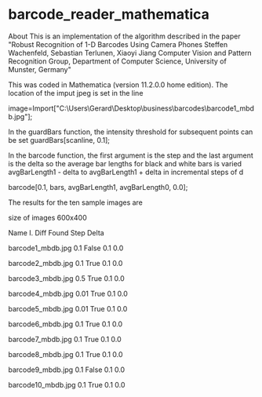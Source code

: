 # barcode_reader_mathematica
About This is an implementation of the algorithm described in the paper "Robust Recognition of 1-D Barcodes Using Camera Phones Steffen Wachenfeld, Sebastian Terlunen, Xiaoyi Jiang Computer Vision and Pattern Recognition Group, Department of Computer Science, University of Munster, Germany"

This was coded in Mathematica (version 11.2.0.0 home edition). The location of the imput jpeg is set in the line

 image=Import["C:\\Users\\Gerard\\Desktop\\business\\barcodes\\barcode1_mbdb.jpg"];
 
 In the guardBars function, the intensity threshold for subsequent points can be set
 guardBars[scanline, 0.1];
 
 In the barcode function, the first argument is the  step and the last argument is the delta so the average bar lengths for black and white bars is varied  avgBarLength1 - delta to avgBarLength1 + delta in incremental steps of d
 
 barcode[0.1, bars, avgBarLength1, avgBarLength0, 0.0];
 
The results for the ten sample images are

size of images 600x400

Name			          I. Diff Found	    Step	Delta

barcode1_mbdb.jpg   0.1			False     0.1	  0.0

barcode2_mbdb.jpg	  0.1			True			0.1	  0.0

barcode3_mbdb.jpg	  0.5			True			0.1	  0.0

barcode4_mbdb.jpg	  0.01		True			0.1	  0.0

barcode5_mbdb.jpg	  0.01		True			0.1	  0.0

barcode6_mbdb.jpg	  0.1			True			0.1	  0.0

barcode7_mbdb.jpg	  0.1			True			0.1	  0.0

barcode8_mbdb.jpg	  0.1			True			0.1	  0.0

barcode9_mbdb.jpg	  0.1			False			0.1	  0.0

barcode10_mbdb.jpg  0.1			True			0.1	  0.0
